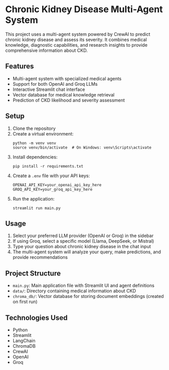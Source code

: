 # Chronic Kidney Disease Multi-Agent System

This project uses a multi-agent system powered by CrewAI to predict chronic kidney disease and assess its severity. It combines medical knowledge, diagnostic capabilities, and research insights to provide comprehensive information about CKD.

## Features

- Multi-agent system with specialized medical agents
- Support for both OpenAI and Groq LLMs
- Interactive Streamlit chat interface
- Vector database for medical knowledge retrieval
- Prediction of CKD likelihood and severity assessment

## Setup

1. Clone the repository
2. Create a virtual environment:
   ```
   python -m venv venv
   source venv/bin/activate  # On Windows: venv\Scripts\activate
   ```
3. Install dependencies:
   ```
   pip install -r requirements.txt
   ```
4. Create a `.env` file with your API keys:
   ```
   OPENAI_API_KEY=your_openai_api_key_here
   GROQ_API_KEY=your_groq_api_key_here
   ```
5. Run the application:
   ```
   streamlit run main.py
   ```

## Usage

1. Select your preferred LLM provider (OpenAI or Groq) in the sidebar
2. If using Groq, select a specific model (Llama, DeepSeek, or Mistral)
3. Type your question about chronic kidney disease in the chat input
4. The multi-agent system will analyze your query, make predictions, and provide recommendations

## Project Structure

- `main.py`: Main application file with Streamlit UI and agent definitions
- `data/`: Directory containing medical information about CKD
- `chroma_db/`: Vector database for storing document embeddings (created on first run)

## Technologies Used

- Python
- Streamlit
- LangChain
- ChromaDB
- CrewAI
- OpenAI
- Groq 